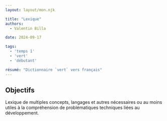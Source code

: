 ```yaml
---
layout: layout/mon.njk

title: "Lexique"
authors:
  - Valentin Billa

date: 2024-09-17

tags:
  - 'temps 1'
  - 'vert'  
  - 'débutant'

résumé: "Dictionnaire `vert` vers français"
---
```


## Objectifs
Lexique de multiples concepts, langages et autres nécessaires ou au moins utiles
à la compréhension de problématiques techniques liées au développement.
